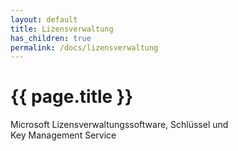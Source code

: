 ```yaml
---
layout: default
title: Lizensverwaltung
has_children: true
permalink: /docs/lizensverwaltung
---
```


# {{ page.title }}

Microsoft Lizensverwaltungssoftware, Schlüssel und \
Key Management Service
